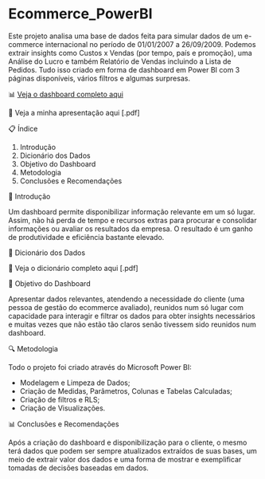 # Ecommerce_PowerBI
Este projeto analisa uma base de dados feita para simular dados de um e-commerce internacional no período de 01/01/2007 a 26/09/2009. Podemos extrair insights como Custos x Vendas (por tempo, país e promoção), uma Análise do Lucro e também Relatório de Vendas incluindo a Lista de Pedidos. Tudo isso criado em forma de dashboard em Power BI com 3 páginas disponíveis, vários filtros e algumas surpresas.

📊 [Veja o dashboard completo aqui ](https://app.powerbi.com/view?r=eyJrIjoiNTAyYTY4MTctNGJkZS00NjMyLThjMzAtNDYxNTliMWEzNGQ3IiwidCI6IjBjN2IxYjM2LTllNjAtNDcwZi05ZGYxLTE4ZTgwOGY4Y2Y0NSJ9)

📄 Veja a minha apresentação aqui [.pdf]

📋 Índice
1. Introdução
2. Dicionário dos Dados
3. Objetivo do Dashboard
4. Metodologia
5. Conclusões e Recomendações

📘 Introdução

Um dashboard permite disponibilizar informação relevante em um só lugar. Assim, não há perda de tempo e recursos extras para procurar e consolidar informações ou avaliar os resultados da empresa. O resultado é um ganho de produtividade e eficiência bastante elevado.

📁 Dicionário dos Dados

📄 Veja o dicionário completo aqui [.pdf]

🎯 Objetivo do Dashboard

Apresentar dados relevantes, atendendo a necessidade do cliente (uma pessoa de gestão do ecommerce avaliado), reunidos num só lugar com capacidade para interagir e filtrar os dados para obter insights necessários e muitas vezes que não estão tão claros senão tivessem sido reunidos num dashboard.

🔍 Metodologia

Todo o projeto foi criado através do Microsoft Power BI: 
- Modelagem e Limpeza de Dados; 
- Criação de Medidas, Parâmetros, Colunas e Tabelas Calculadas;
- Criação de filtros e RLS;
- Criação de Visualizações.

📊 Conclusões e Recomendações

Após a criação do dashboard e disponibilização para o cliente, o mesmo terá dados que podem ser sempre atualizados extraídos de suas bases, um meio de extrair valor dos dados e uma forma de mostrar e exemplificar tomadas de decisões baseadas em dados.
